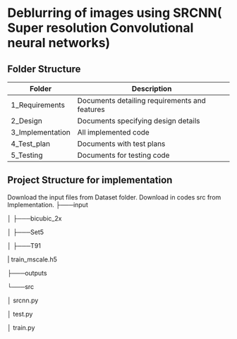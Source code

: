 # Deblurring of images using SRCNN( Super resolution Convolutional neural networks)


## Folder Structure

| Folder           | Description                                   |
|------------------|-----------------------------------------------|
| 1_Requirements   | Documents detailing requirements and features |
| 2_Design         | Documents specifying design details           |
| 3_Implementation | All implemented code                          |
| 4_Test_plan      | Documents with test plans                     |
| 5_Testing        | Documents for testing code                    |

## Project Structure for implementation

Download the input files from Dataset folder.
Download in codes src from Implementation.
├───input


│   ├───bicubic_2x


│   ├───Set5


│   ├───T91


|    train_mscale.h5


├───outputs


└───src


│    srcnn.py


│    test.py


│    train.py



